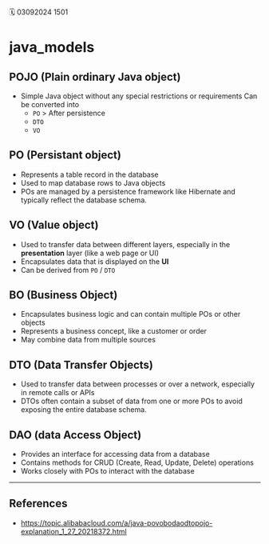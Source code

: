 🗓️ 03092024 1501

# java_models
## POJO (Plain ordinary Java object) 
- Simple Java object without any special restrictions or requirements Can be converted into 
	- `PO` >  After persistence
	- `DTO`  
	- `VO`
## PO (Persistant object) 
- Represents a table record in the database
- Used to map database rows to Java objects
- POs are managed by a persistence framework like Hibernate and typically reflect the database schema.

## VO (Value object) 
- Used to transfer data between different layers, especially in the **presentation** layer (like a web page or UI)
- Encapsulates data that is displayed on the **UI**
- Can be derived from `PO` / `DTO`

## BO (Business Object)
- Encapsulates business logic and can contain multiple POs or other objects
- Represents a business concept, like a customer or order
- May combine data from multiple sources

## DTO (Data Transfer Objects)
- Used to transfer data between processes or over a network, especially in remote calls or APIs
- DTOs often contain a subset of data from one or more POs to avoid exposing the entire database schema.

## DAO (data Access Object)
- Provides an interface for accessing data from a database
- Contains methods for CRUD (Create, Read, Update, Delete) operations 
- Works closely with POs to interact with the database

---

## References
- https://topic.alibabacloud.com/a/java-povobodaodtopojo-explanation_1_27_20218372.html